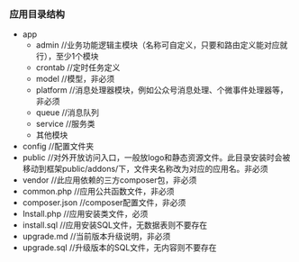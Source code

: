 ### 应用目录结构
* app
    * admin       //业务功能逻辑主模块（名称可自定义，只要和路由定义能对应就行），至少1个模块
    * crontab       //定时任务定义
    * model     //模型，非必须
    * platform    //消息处理器模块，例如公众号消息处理、个微事件处理器等，非必须
    * queue       //消息队列  
    * service       //服务类
    * 其他模块
* config    //配置文件夹
* public      //对外开放访问入口，一般放logo和静态资源文件。此目录安装时会被移动到框架public/addons/下，文件夹名称改为对应的应用名。非必须
* vendor      //此应用依赖的三方composer包，非必须
* common.php  //应用公共函数文件，非必须
* composer.json  //composer配置文件，非必须
* Install.php  //应用安装类文件，必须
* install.sql  //应用安装SQL文件，无数据表则不要存在
* upgrade.md  //当前版本升级说明，非必须
* upgrade.sql  //升级版本的SQL文件，无内容则不要存在